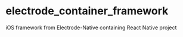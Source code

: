 # electrode_container_framework
iOS framework from Electrode-Native containing React Native project
